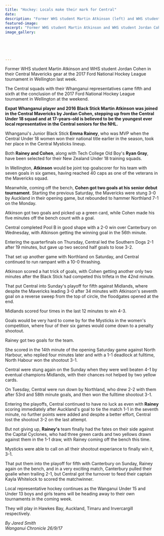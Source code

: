 ```yaml
---
title: "Hockey: Locals make their mark for Central"
date: 
description: "Former WHS student Martin Atkinson (left) and WHS student Jordan Cohen in their Central Mavericks gear at the 2017 Ford National Hockey League tourn..."
featured-image: 
excerpt: "Former WHS student Martin Atkinson and WHS student Jordan Cohen in their Central Mavericks gear at the 2017 Ford National Hockey League tournament in Wellington last week."
image_gallery:
	
	
	
	
	
---
```


<p><span>Former WHS student Martin Atkinson and WHS student Jordan Cohen in their Central Mavericks gear at the 2017 Ford National Hockey League tournament in Wellington last week.</span></p>
<p class="element element-paragraph">The Central squads with their Whanganui representatives came fifth and sixth at the conclusion of the 2017 Ford National Hockey League tournament in Wellington at the weekend.</p>
<p class="element element-paragraph"><strong>Expat Whanganui player and 2016 Black Stick Martin Atkinson was joined in the Central Mavericks by Jordan Cohen, stepping up from the Central Under 18 squad and at 17-years-old is believed to be the youngest ever local representative in the Central seniors for the NHL.</strong></p>
<p class="element element-paragraph">Whanganui's Junior Black Stick <strong>Emma Rainey</strong>, who was MVP when the Central Under 18 women won their national title earlier in the season, took her place in the Central Mysticks lineup.</p>
<p class="element element-paragraph">Both <strong>Rainey and Cohen</strong>, along with Tech College Old Boy's <strong>Ryan Gray</strong>, have been selected for their New Zealand Under 18 training squads.</p>
<p class="element element-paragraph">In Wellington, <strong>Atkinson</strong> would be joint top goalscorer for his team with seven goals in six games, having reached 40 caps as one of the veterans in the Mavericks squad.</p>
<p class="element element-paragraph">Meanwhile, coming off the bench, <strong>Cohen got two goals at his senior debut tournament</strong>. Starting the previous Saturday, the Mavericks were stung 3-0 by Auckland in their opening game, but rebounded to hammer Northland 7-1 on the Monday.</p>
<p class="element element-paragraph">Atkinson got two goals and picked up a green card, while Cohen made his five minutes off the bench count with a goal.</p>
<p class="element element-paragraph">Central completed Pool B in good shape with a 2-0 win over Canterbury on Wednesday, with Atkinson getting the winning goal in the 56th minute.</p>
<p class="element element-paragraph">Entering the quarterfinals on Thursday, Central led the Southern Dogs 2-1 after 19 minutes, but gave up two second half goals to lose 3-2.</p>
<p class="element element-paragraph">That set up another game with Northland on Saturday, and Central continued to run rampant with a 10-0 thrashing.</p>
<p class="element element-paragraph">Atkinson scored a hat trick of goals, with Cohen getting another only two minutes after the Black Stick had competed this trifeta in the 42nd minute.</p>
<p class="element element-paragraph">That put Central into Sunday's playoff for fifth against Midlands, where despite the Mavericks leading 3-0 after 34 minutes with Atkinson's seventh goal on a reverse sweep from the top of circle, the floodgates opened at the end.</p>
<p class="element element-paragraph">Midlands scored four times in the last 12 minutes to win 4-3.</p>
<p class="element element-paragraph">Goals would be very hard to come by for the Mysticks in the women's competition, where four of their six games would come down to a penalty shootout.</p>
<p class="element element-paragraph">Rainey got two goals for the team.</p>
<p class="element element-paragraph">She scored in the 14th minute of the opening Saturday game against North Harbour, who replied four minutes later and with a 1-1 deadlock at fulltime, North Habour won the shootout 3-1.</p>
<p class="element element-paragraph">Central were stung again on the Sunday when they were well beaten 4-1 by eventual champions Midlands, with their chances not helped by two yellow cards.</p>
<p class="element element-paragraph">On Tuesday, Central were run down by Northland, who drew 2-2 with them after 53rd and 58th minute goals, and then won the fulltime shootout 3-1.</p>
<p class="element element-paragraph">Entering the playoffs, Central continued to have no luck as even with <strong>Rainey</strong> scoring immediately after Auckland's goal to tie the match 1-1 in the seventh minute, no further points were added and despite a better effort, Central lost the shootout 3-2 on the last attempt.</p>
<p class="element element-paragraph">But not giving up, <strong>Rainey's</strong> team finally had the fates on their side against the Capital Cyclones, who had three green cards and two yellows drawn against them in the 1-1 draw, with Rainey coming off the bench this time.</p>
<p class="element element-paragraph">Mysticks were able to call on all their shootout experiance to finally win it, 3-1.</p>
<p class="element element-paragraph">That put them into the playoff for fifth with Canterbury on Sunday, Rainey again on the bench, and in a very exciting match, Canterbury pulled their goalie when trailing 2-1, but Central got the turnover to feed their captain Kayla Whitelock to scored the matchwinner.</p>
<p class="element element-paragraph">Local representative hockey continues as the Wanganui Under 15 and Under 13 boys and girls teams will be heading away to their own tournaments in the coming week.</p>
<p class="element element-paragraph">They will play in Hawkes Bay, Auckland, Timaru and Invercargill respectively.</p>
<p><em>By Jared Smith</em><br /><em>Wanganui Chronicle 26/9/17</em></p>

